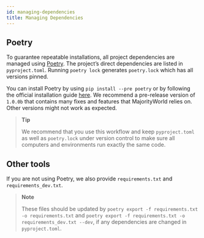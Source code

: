 ```yaml
---
id: managing-dependencies
title: Managing Dependencies
---
```



## Poetry 

To guarantee repeatable installations, all project dependencies are managed using [Poetry](https://poetry.eustace.io/). The project’s direct dependencies are listed in `pyproject.toml`. 
Running `poetry lock` generates `poetry.lock` which has all versions pinned.

You can install Poetry by using `pip install --pre poetry` or by following the official installation guide [here](https://github.com/sdispater/poetry#installation).
We recommend a pre-release version of `1.0.0b` that contains many fixes and features that MajorityWorld relies on. Other versions might not work as expected.



>**Tip**
>
>We recommend that you use this workflow and keep `pyproject.toml` as well as `poetry.lock` under version control to make sure all computers and environments run exactly the same code.

## Other tools

If you are not using Poetry, we also provide `requirements.txt` and `requirements_dev.txt`. 

>**Note**
>
>These files should be updated by `poetry export -f requirements.txt -o requirements.txt` and `poetry export -f requirements.txt -o requirements_dev.txt --dev`, if any dependencies are changed in `pyproject.toml`.


